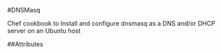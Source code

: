 #DNSMasq

Chef cookbook to Install and configure dnsmasq as a DNS and/or DHCP server on an Ubuntu host

##Attributes
